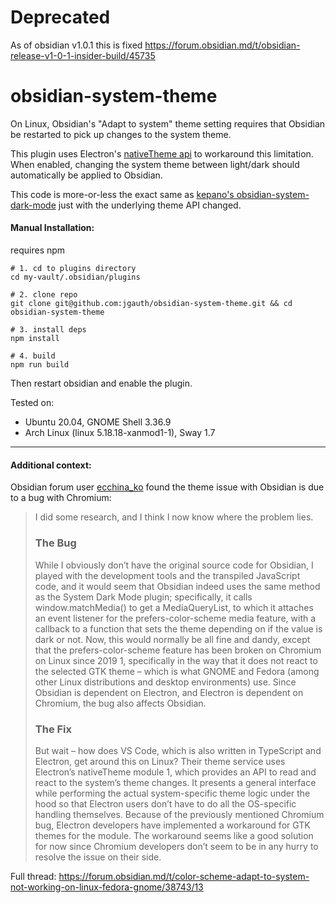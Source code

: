 # Deprecated
As of obsidian v1.0.1 this is fixed https://forum.obsidian.md/t/obsidian-release-v1-0-1-insider-build/45735

# obsidian-system-theme

On Linux, Obsidian's "Adapt to system" theme setting requires that Obsidian be restarted to pick up changes to the system theme.

This plugin uses Electron's [nativeTheme api](https://www.electronjs.org/docs/latest/api/native-theme) to workaround this limitation. When enabled, changing the system theme between light/dark should automatically be applied to Obsidian.

This code is more-or-less the exact same as [kepano's obsidian-system-dark-mode](https://github.com/kepano/obsidian-system-dark-mode) just with the underlying theme API changed.


#### Manual Installation:
requires npm

```
# 1. cd to plugins directory
cd my-vault/.obsidian/plugins

# 2. clone repo
git clone git@github.com:jgauth/obsidian-system-theme.git && cd obsidian-system-theme

# 3. install deps
npm install

# 4. build
npm run build
```
Then restart obsidian and enable the plugin.

Tested on:

- Ubuntu 20.04, GNOME Shell 3.36.9
- Arch Linux (linux 5.18.18-xanmod1-1), Sway 1.7

----

#### Additional context:

Obsidian forum user [ecchina_ko](https://forum.obsidian.md/u/ecchina_ko) found the theme issue with Obsidian is due to a bug with Chromium:

>I did some research, and I think I now know where the problem lies.
>### The Bug
>While I obviously don’t have the original source code for Obsidian, I played with the development tools and the transpiled JavaScript code, and it would seem that Obsidian indeed uses the same method as the System Dark Mode plugin; specifically, it calls window.matchMedia() to get a MediaQueryList, to which it attaches an event listener for the prefers-color-scheme media feature, with a callback to a function that sets the theme depending on if the value is dark or not. Now, this would normally be all fine and dandy, except that the prefers-color-scheme feature has been broken on Chromium on Linux since 2019 1, specifically in the way that it does not react to the selected GTK theme – which is what GNOME and Fedora (among other Linux distributions and desktop environments) use. Since Obsidian is dependent on Electron, and Electron is dependent on Chromium, the bug also affects Obsidian.
>### The Fix
>But wait – how does VS Code, which is also written in TypeScript and Electron, get around this on Linux? Their theme service uses Electron’s nativeTheme module 1, which provides an API to read and react to the system’s theme changes. It presents a general interface while performing the actual system-specific theme logic under the hood so that Electron users don’t have to do all the OS-specific handling themselves. Because of the previously mentioned Chromium bug, Electron developers have implemented a workaround for GTK themes for the module. The workaround seems like a good solution for now since Chromium developers don’t seem to be in any hurry to resolve the issue on their side.

Full thread: https://forum.obsidian.md/t/color-scheme-adapt-to-system-not-working-on-linux-fedora-gnome/38743/13
